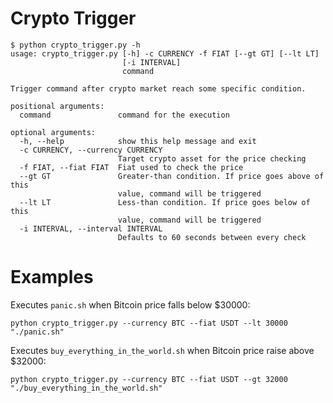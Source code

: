 # Crypto Trigger
```
$ python crypto_trigger.py -h
usage: crypto_trigger.py [-h] -c CURRENCY -f FIAT [--gt GT] [--lt LT]
                         [-i INTERVAL]
                         command

Trigger command after crypto market reach some specific condition.

positional arguments:
  command               command for the execution

optional arguments:
  -h, --help            show this help message and exit
  -c CURRENCY, --currency CURRENCY
                        Target crypto asset for the price checking
  -f FIAT, --fiat FIAT  Fiat used to check the price
  --gt GT               Greater-than condition. If price goes above of this
                        value, command will be triggered
  --lt LT               Less-than condition. If price goes below of this
                        value, command will be triggered
  -i INTERVAL, --interval INTERVAL
                        Defaults to 60 seconds between every check
```

# Examples
Executes `panic.sh` when Bitcoin price falls below $30000:
```
python crypto_trigger.py --currency BTC --fiat USDT --lt 30000 "./panic.sh"
```

Executes `buy_everything_in_the_world.sh` when Bitcoin price raise above $32000:
```
python crypto_trigger.py --currency BTC --fiat USDT --gt 32000 "./buy_everything_in_the_world.sh"
```
